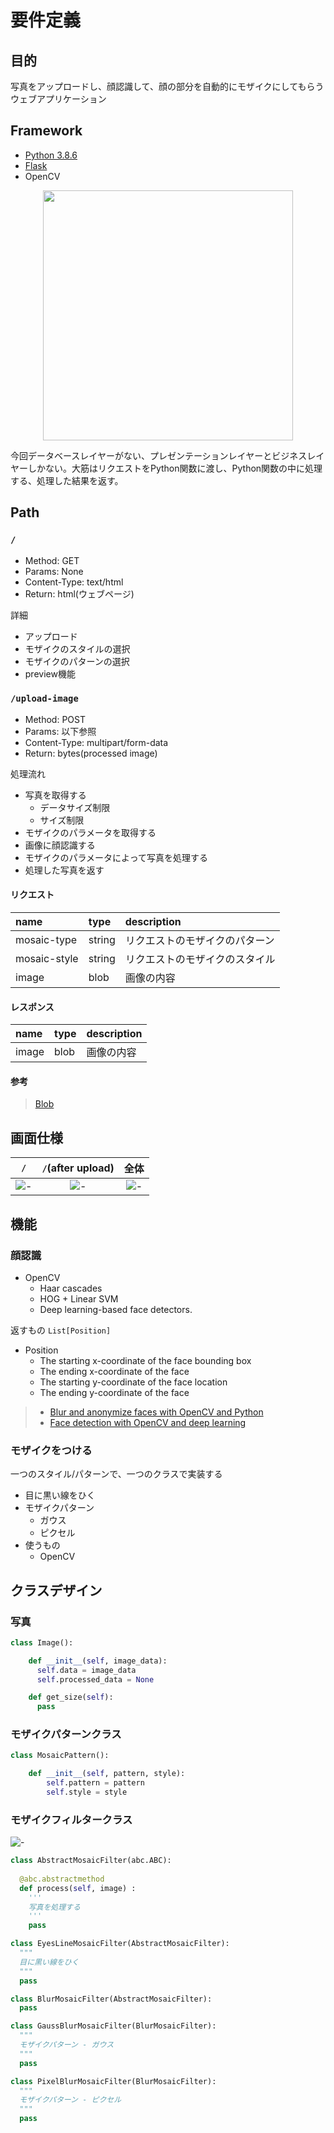 # 要件定義

## 目的

写真をアップロードし、顔認識して、顔の部分を自動的にモザイクにしてもらうウェブアプリケーション

## Framework

- [Python 3.8.6](https://www.python.org/downloads/release/python-386/)
- [Flask](https://flask.palletsprojects.com/)
- OpenCV

<center>
<img src="README/web-application-architecture.png" width=400px>
</center>

今回データベースレイヤーがない、プレゼンテーションレイヤーとビジネスレイヤーしかない。大筋はリクエストをPython関数に渡し、Python関数の中に処理する、処理した結果を返す。

## Path

### `/`

- Method: GET
- Params: None
- Content-Type: text/html
- Return: html(ウェブページ)

詳細

- アップロード
- モザイクのスタイルの選択
- モザイクのパターンの選択
- preview機能

### `/upload-image`

- Method: POST
- Params: 以下参照
- Content-Type: multipart/form-data
- Return: bytes(processed image)

処理流れ

- 写真を取得する
  - データサイズ制限
  - サイズ制限
- モザイクのパラメータを取得する
- 画像に顔認識する
- モザイクのパラメータによって写真を処理する
- 処理した写真を返す

#### リクエスト

| name         | type   | description                    |
| :----------- | :----- | :----------------------------- |
| mosaic-type  | string | リクエストのモザイクのパターン |
| mosaic-style | string | リクエストのモザイクのスタイル |
| image        | blob   | 画像の内容                     |

#### レスポンス

| name  | type | description |
| :---- | :--- | :---------- |
| image | blob | 画像の内容  |

#### 参考

> [Blob](https://developer.mozilla.org/ja/docs/Web/API/Blob)

## 画面仕様

|               `/`               |        `/`(after upload)        |               全体               |
| :-----------------------------: | :-----------------------------: | :------------------------------: |
| ![-](README/mosaicface1-01.png) | ![-](README/mosaicface1-02.png) | ![-](README/enl_fz0uyaaaic2.jpg) |

## 機能

### 顔認識

- OpenCV
  - Haar cascades
  - HOG + Linear SVM
  - Deep learning-based face detectors.

返すもの `List[Position]`

- Position
  - The starting x-coordinate of the face bounding box
  - The ending x-coordinate of the face
  - The starting y-coordinate of the face location
  - The ending y-coordinate of the face

> - [Blur and anonymize faces with OpenCV and Python](https://www.pyimagesearch.com/2018/02/26/face-detection-with-opencv-and-deep-learning/)
> - [Face detection with OpenCV and deep learning](https://www.pyimagesearch.com/2020/04/06/blur-and-anonymize-faces-with-opencv-and-python/)

### モザイクをつける

一つのスタイル/パターンで、一つのクラスで実装する

- 目に黒い線をひく
- モザイクパターン
  - ガウス
  - ピクセル
- 使うもの
  - OpenCV

## クラスデザイン

### 写真

```py
class Image():

    def __init__(self, image_data):
      self.data = image_data
      self.processed_data = None

    def get_size(self):
      pass

```

### モザイクパターンクラス

```py
class MosaicPattern():

    def __init__(self, pattern, style):
        self.pattern = pattern
        self.style = style
```

### モザイクフィルタークラス

![-](README/filter-class.svg)

```py
class AbstractMosaicFilter(abc.ABC):
  
  @abc.abstractmethod
  def process(self, image) :
    '''
    写真を処理する
    '''
    pass

class EyesLineMosaicFilter(AbstractMosaicFilter):
  """
  目に黒い線をひく
  """
  pass

class BlurMosaicFilter(AbstractMosaicFilter):
  pass

class GaussBlurMosaicFilter(BlurMosaicFilter):
  """
  モザイクパターン - ガウス
  """
  pass

class PixelBlurMosaicFilter(BlurMosaicFilter):
  """
  モザイクパターン - ピクセル
  """
  pass
```
